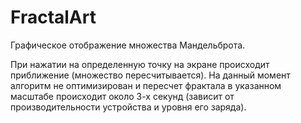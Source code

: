 # FractalArt

Графическое отображение множества Мандельброта. 

При нажатии на определенную точку на экране происходит приближение (множество пересчитывается). На данный момент алгоритм не оптимизирован и 
пересчет фрактала в указанном масштабе происходит около 3-х секунд (зависит от производительности устройства и уровня его заряда).
